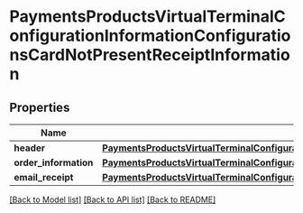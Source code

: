 # PaymentsProductsVirtualTerminalConfigurationInformationConfigurationsCardNotPresentReceiptInformation

## Properties
Name | Type | Description | Notes
------------ | ------------- | ------------- | -------------
**header** | [**PaymentsProductsVirtualTerminalConfigurationInformationConfigurationsCardNotPresentReceiptInformationHeader**](PaymentsProductsVirtualTerminalConfigurationInformationConfigurationsCardNotPresentReceiptInformationHeader.md) |  | [optional] 
**order_information** | [**PaymentsProductsVirtualTerminalConfigurationInformationConfigurationsCardNotPresentReceiptInformationOrderInformation**](PaymentsProductsVirtualTerminalConfigurationInformationConfigurationsCardNotPresentReceiptInformationOrderInformation.md) |  | [optional] 
**email_receipt** | [**PaymentsProductsVirtualTerminalConfigurationInformationConfigurationsCardNotPresentReceiptInformationEmailReceipt**](PaymentsProductsVirtualTerminalConfigurationInformationConfigurationsCardNotPresentReceiptInformationEmailReceipt.md) |  | [optional] 

[[Back to Model list]](../README.md#documentation-for-models) [[Back to API list]](../README.md#documentation-for-api-endpoints) [[Back to README]](../README.md)


